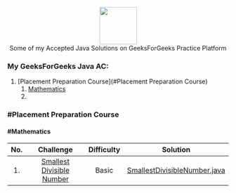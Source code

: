 <p align="center">
    <a href="https://www.geeksforgeeks.com/jagrit_07">
        <img height=85 src="https://media.geeksforgeeks.org/wp-content/uploads/geeksforgeeks-6.png">
    </a>
    <br>Some of my Accepted Java Solutions on GeeksForGeeks Practice Platform
</p>


### My GeeksForGeeks Java AC:
1. [Placement Preparation Course](#Placement Preparation Course)
   1. [Mathematics](#Mathematics)
   2.            
  

 ### #Placement Preparation Course
 ####  #Mathematics

| No. |                                                              Challenge                                                              | Difficulty |                                                                                  Solution                                                                                 |
|:---------:|:-----------------------------------------------------------------------------------------------------------------------------------:|:------:|:-------------------------------------------------------------------------------------------------------------------------------------------------------------------------:|
| 1. | [Smallest Divisible Number](https://practice.geeksforgeeks.org/problems/smallest-divisible-number/1)                                                         |   Basic  | [SmallestDivisibleNumber.java](https://github.com/Jagrit29/GeeksForGeeks_Java_Solutions/blob/master/Placement%20Preparation%20Course/Tracks/Mathematics/SmallestDivisibleNumber.java)                          |                         |

